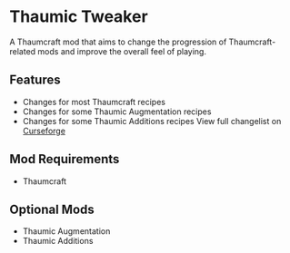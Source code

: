 # Thaumic Tweaker
A Thaumcraft mod that aims to change the progression of Thaumcraft-related mods and improve the overall feel of playing.

Features
------
* Changes for most Thaumcraft recipes
* Changes for some Thaumic Augmentation recipes
* Changes for some Thaumic Additions recipes
View full changelist on [Curseforge]([url](https://www.curseforge.com/minecraft/mc-mods/thaumic-tweaker))

Mod Requirements 
------
* Thaumcraft

Optional Mods
------
* Thaumic Augmentation
* Thaumic Additions
